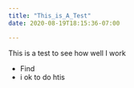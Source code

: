 ```yaml
---
title: "This_is_A_Test"
date: 2020-08-19T18:15:36-07:00

---
```


This is a test to see how well I work

- Find
- i ok to do htis
